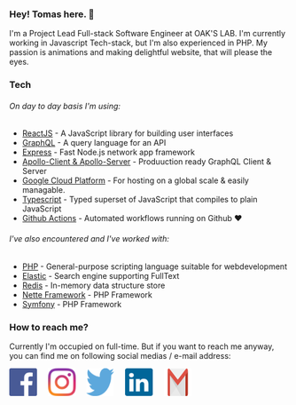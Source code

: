 ### Hey! Tomas here. 👋

I'm a Project Lead Full-stack Software Engineer at OAK'S LAB. I'm currently working in Javascript Tech-stack, but I'm also experienced in PHP. My passion is animations and making delightful website, that will please the eyes.


### Tech

###### On day to day basis I'm using:

* [ReactJS](https://reactjs.org/) - A JavaScript library for building user interfaces
* [GraphQL](https://graphql.org/) - A query language for an API
* [Express](https://expressjs.com/) - Fast Node.js network app framework
* [Apollo-Client & Apollo-Server](https://www.apollographql.com/) - Produuction ready GraphQL Client & Server 
* [Google Cloud Platform](https://cloud.google.com/gcp/) - For hosting on a global scale & easily managable.
* [Typescript](https://www.typescriptlang.org/) - Typed superset of JavaScript that compiles to plain JavaScript
* [Github Actions](https://github.com/features/actions) - Automated workflows running on Github ❤️


###### I've also encountered and I've worked with:

* [PHP](https://www.php.net/) - General-purpose scripting language suitable for webdevelopment
* [Elastic](https://www.elastic.co/) - Search engine supporting FullText
* [Redis](https://redis.io/) - In-memory data structure store
* [Nette Framework](https://nette.org/) - PHP Framework
* [Symfony](https://symfony.com/) - PHP Framework


### How to reach me? 

Currently I'm occupied on full-time. But if you want to reach me anyway, you can find me on following social medias / e-mail address:

[<img src="./facebook.svg" alt="Facebook" width="50" height="50" />](https://www.facebook.com/thylsky)&nbsp;&nbsp;&nbsp;&nbsp;&nbsp;[<img src="./instagram.svg" alt="Instagram" width="50" height="50" />](https://instagram.com/thylsky)&nbsp;&nbsp;&nbsp;&nbsp;&nbsp;[<img src="./twitter.svg" alt="Twitter" width="50" height="50" />](https://twitter.com/thylsky)&nbsp;&nbsp;&nbsp;&nbsp;&nbsp;[<img src="./linkedin.svg" alt="LinkedIn" width="50" height="50" />](https://linkedin.com/thylsky)&nbsp;&nbsp;&nbsp;&nbsp;&nbsp;[<img src="./gmail.svg" alt="Gmail" width="50" height="50" />](mailto:thylsky@gmail.com)
